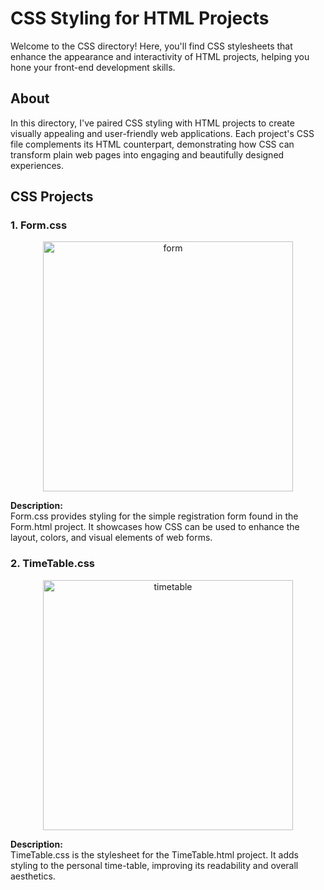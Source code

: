 # CSS Styling for HTML Projects

Welcome to the CSS directory! Here, you'll find CSS stylesheets that enhance the appearance and interactivity of HTML projects, helping you hone your front-end development skills.

## About

In this directory, I've paired CSS styling with HTML projects to create visually appealing and user-friendly web applications. Each project's CSS file complements its HTML counterpart, demonstrating how CSS can transform plain web pages into engaging and beautifully designed experiences.

## CSS Projects

### 1. Form.css

<p align="center">
<img width="400" alt="form" src="https://github.com/aastha-cse/Triweb-Learning/assets/100745494/3236739f-7896-4ad0-b4d8-71d62a3213bf">
</p>

**Description:**  
Form.css provides styling for the simple registration form found in the Form.html project. It showcases how CSS can be used to enhance the layout, colors, and visual elements of web forms.

### 2. TimeTable.css

<p align="center">
<img width="400" alt="timetable" src="https://github.com/aastha-cse/Triweb-Learning/assets/100745494/56b39688-8d60-48d9-a76e-45e84d10acaa">
</p>

**Description:**  
TimeTable.css is the stylesheet for the TimeTable.html project. It adds styling to the personal time-table, improving its readability and overall aesthetics.

